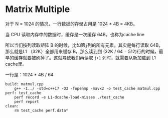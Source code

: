 # Matrix Multiple


对于 N = 1024 的情况，一行数据的存储占用是 1024 * 4B = 4KB。

当 CPU 读取内存中的数据时，缓存是一次缓存 64B，也称为cache line

所以当们按列读取矩阵 B 的时候，比如第`j`列的所有元素，其实是每行读取 64B，那么就是L1 （32K）全部用来缓存 B，那么读到到 (32K / 64 = 512)行的时候，最早的缓存就要被刷掉了。这就导致我们再读取 `j+1` 列时，就需要从新加载到 L1 cache里。

一行是：1024 * 4B / 64


```
build: matmul.cpp
	g++ -I../ -std=c++17 -O3 -fopenmp -mavx2 -o test_cache matmul.cpp
perf: test_cache
	perf record -e L1-dcache-load-misses ./test_cache
	perf report
clean:
	rm test_cache perf.data*
```